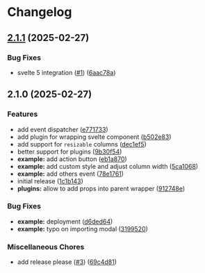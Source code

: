 # Changelog

## [2.1.1](https://github.com/VortechSolutions/gridjs-svelte/compare/v2.1.0...v2.1.1) (2025-02-27)


### Bug Fixes

* svelte 5 integration ([#1](https://github.com/VortechSolutions/gridjs-svelte/issues/1)) ([6aac78a](https://github.com/VortechSolutions/gridjs-svelte/commit/6aac78af2e6807465322360bc59ff8dd7454f742))

## 2.1.0 (2025-02-27)

### Features

- add event dispatcher ([e771733](https://github.com/VortechSolutions/gridjs-svelte/commit/e771733f5602fa88372f9791675e075c30da76f6))
- add plugin for wrapping svelte component ([b502e83](https://github.com/VortechSolutions/gridjs-svelte/commit/b502e838080fe0d047973bc44c762ed520b05186))
- add support for `resizable` columns ([dec1ef5](https://github.com/VortechSolutions/gridjs-svelte/commit/dec1ef5922140e5a529faae94bccf3893829ccd0))
- better support for plugins ([9b30f54](https://github.com/VortechSolutions/gridjs-svelte/commit/9b30f54ce0c80707e99d828b543086ac7a0c1a8f))
- **example:** add action button ([eb1a870](https://github.com/VortechSolutions/gridjs-svelte/commit/eb1a87050ad3d1a61fe8a2301ff779857f672364))
- **example:** add custom style and adjust column width ([5ca1068](https://github.com/VortechSolutions/gridjs-svelte/commit/5ca1068e086a1ffcafc1b77ddfbed8a90c460bc1))
- **example:** add others event ([78e1761](https://github.com/VortechSolutions/gridjs-svelte/commit/78e176185803e70cec9d4de54dc0875d864da67a))
- initial release ([1c1b143](https://github.com/VortechSolutions/gridjs-svelte/commit/1c1b14365e31f96c79531d622bea9909ad9a7931))
- **plugins:** allow to add props into parent wrapper ([912748e](https://github.com/VortechSolutions/gridjs-svelte/commit/912748eca523d69e3d8992c5a156e6091a342678))

### Bug Fixes

- **example:** deployment ([d6ded64](https://github.com/VortechSolutions/gridjs-svelte/commit/d6ded6457cd2563c08c0ce9cef6944fe5aa91999))
- **example:** typo on importing modal ([3199520](https://github.com/VortechSolutions/gridjs-svelte/commit/319952031beb0a250115626ac165e7f1c80ad92c))

### Miscellaneous Chores

- add release please ([#3](https://github.com/VortechSolutions/gridjs-svelte/issues/3)) ([69c4d81](https://github.com/VortechSolutions/gridjs-svelte/commit/69c4d81c8c73ff9ff83325b3d78271224c834cf7))
